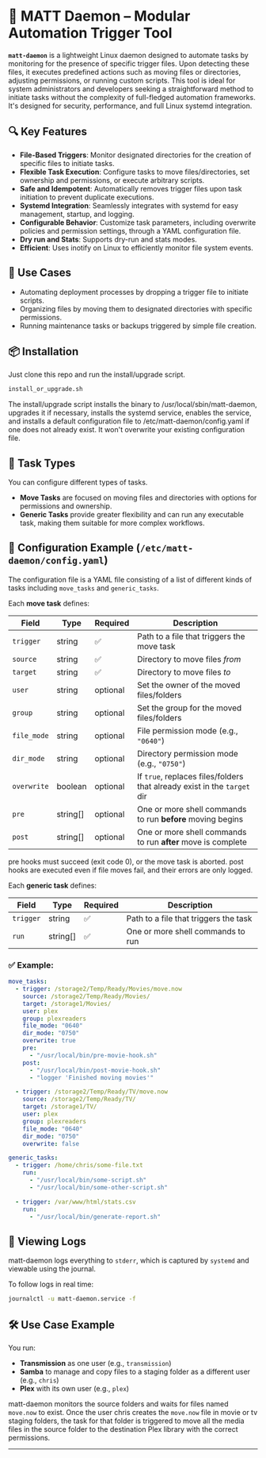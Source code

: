 # 🧰 MATT Daemon – Modular Automation Trigger Tool

**`matt-daemon`** is a lightweight Linux daemon designed to automate tasks by monitoring for the presence of specific trigger files. Upon detecting these files, it executes predefined actions such as moving files or directories, adjusting permissions, or running custom scripts. This tool is ideal for system administrators and developers seeking a straightforward method to initiate tasks without the complexity of full-fledged automation frameworks. It's designed for security, performance, and full Linux systemd integration.

## 🔍 Key Features

- **File-Based Triggers**: Monitor designated directories for the creation of specific files to initiate tasks.
- **Flexible Task Execution**: Configure tasks to move files/directories, set ownership and permissions, or execute arbitrary scripts.
- **Safe and Idempotent**: Automatically removes trigger files upon task initiation to prevent duplicate executions.
- **Systemd Integration**: Seamlessly integrates with systemd for easy management, startup, and logging.
- **Configurable Behavior**: Customize task parameters, including overwrite policies and permission settings, through a YAML configuration file.
- **Dry run and Stats**: Supports dry-run and stats modes.
- **Efficient**: Uses inotify on Linux to efficiently monitor file system events.

## 🚀 Use Cases

- Automating deployment processes by dropping a trigger file to initiate scripts.
- Organizing files by moving them to designated directories with specific permissions.
- Running maintenance tasks or backups triggered by simple file creation.

## 📦 Installation

Just clone this repo and run the install/upgrade script.

```bash
install_or_upgrade.sh
```

The install/upgrade script installs the binary to /usr/local/sbin/matt-daemon, upgrades it if necessary, installs the systemd service, enables the service, and installs a default configuration file to /etc/matt-daemon/config.yaml if one does not already exist. It won't overwrite your existing configuration file.

## 🎯 Task Types

You can configure different types of tasks.

- **Move Tasks** are focused on moving files and directories with options for permissions and ownership.
- **Generic Tasks** provide greater flexibility and can run any executable task, making them suitable for more complex workflows.

## 🧾 Configuration Example (`/etc/matt-daemon/config.yaml`)

The configuration file is a YAML file consisting of a list of different kinds of tasks including `move_tasks` and `generic_tasks`.

Each **move task** defines:

| Field       | Type       | Required | Description                                                                |
|-------------|------------|----------|----------------------------------------------------------------------------|
| `trigger`   | string     | ✅       | Path to a file that triggers the move task                                  |
| `source`    | string     | ✅       | Directory to move files *from*                                              |
| `target`    | string     | ✅       | Directory to move files *to*                                                |
| `user`      | string     | optional | Set the owner of the moved files/folders                                   |
| `group`     | string     | optional | Set the group for the moved files/folders                                  |
| `file_mode` | string     | optional | File permission mode (e.g., `"0640"`)                                      |
| `dir_mode`  | string     | optional | Directory permission mode (e.g., `"0750"`)                                 |
| `overwrite` | boolean    | optional | If `true`, replaces files/folders that already exist in the `target` dir   |
| `pre`       | string[]   | optional | One or more shell commands to run **before** moving begins                 |
| `post`      | string[]   | optional | One or more shell commands to run **after** move is complete               |

pre hooks must succeed (exit code 0), or the move task is aborted. post hooks are executed even if file moves fail, and their errors are only logged.

Each **generic task** defines:

| Field       | Type       | Required | Description                                                                |
|-------------|------------|----------|----------------------------------------------------------------------------|
| `trigger`   | string     | ✅       | Path to a file that triggers the task                                       |
| `run`       | string[]   | ✅       | One or more shell commands to run                                           |

### ✅ Example:

```yaml
move_tasks:
  - trigger: /storage2/Temp/Ready/Movies/move.now
    source: /storage2/Temp/Ready/Movies/
    target: /storage1/Movies/
    user: plex
    group: plexreaders
    file_mode: "0640"
    dir_mode: "0750"
    overwrite: true
    pre:
      - "/usr/local/bin/pre-movie-hook.sh"
    post:
      - "/usr/local/bin/post-movie-hook.sh"
      - "logger 'Finished moving movies'"

  - trigger: /storage2/Temp/Ready/TV/move.now
    source: /storage2/Temp/Ready/TV/
    target: /storage1/TV/
    user: plex
    group: plexreaders
    file_mode: "0640"
    dir_mode: "0750"
    overwrite: false

generic_tasks:
  - trigger: /home/chris/some-file.txt
    run:
      - "/usr/local/bin/some-script.sh"
      - "/usr/local/bin/some-other-script.sh"

  - trigger: /var/www/html/stats.csv
    run:
      - "/usr/local/bin/generate-report.sh"

```

## 📄 Viewing Logs

matt-daemon logs everything to `stderr`, which is captured by `systemd` and viewable using the journal.

To follow logs in real time:

```bash
journalctl -u matt-daemon.service -f
```

## 🛠 Use Case Example

You run:
- **Transmission** as one user (e.g., `transmission`)
- **Samba** to manage and copy files to a staging folder as a different user (e.g., `chris`)
- **Plex** with its own user (e.g., `plex`)

matt-daemon monitors the source folders and waits for files named `move.now` to exist. Once the user chris creates the `move.now` file in movie or tv staging folders, the task for that folder is triggered to move all the media files in the source folder to the destination Plex library with the correct permissions.

---


